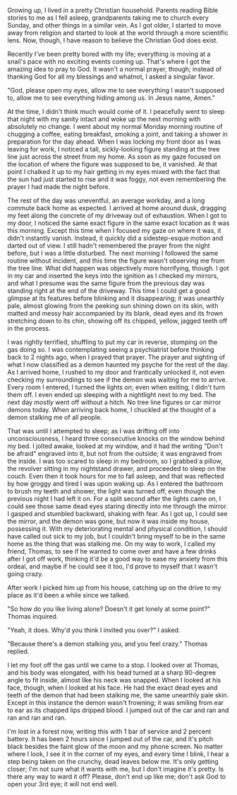 Growing up, I lived in a pretty Christian household. Parents reading Bible stories to me as I fell asleep, grandparents taking me to church every Sunday, and other things in a similar vein. As I got older, I started to move away from religion and started to look at the world through a more scientific lens. Now, though, I have reason to believe the Christian God does exist.

Recently I've been pretty bored with my life; everything is moving at a snail's pace with no exciting events coming up. That's where I got the amazing idea to pray to God. It wasn't a normal prayer, though; instead of thanking God for all my blessings and whatnot, I asked a singular favor.

"God, please open my eyes, allow me to see everything I wasn't supposed to, allow me to see everything hiding among us. In Jesus name, Amen."

At the time, I didn't think much would come of it. I peacefully went to sleep that night with my sanity intact and woke up the next morning with absolutely no change. I went about my normal Monday morning routine of chugging a coffee, eating breakfast, smoking a joint, and taking a shower in preparation for the day ahead. When I was locking my front door as I was leaving for work, I noticed a tall, sickly-looking figure standing at the tree line just across the street from my home. As soon as my gaze focused on the location of where the figure was supposed to be, it vanished. At that point I chalked it up to my hair getting in my eyes mixed with the fact that the sun had just started to rise and it was foggy, not even remembering the prayer I had made the night before.

The rest of the day was uneventful, an average workday, and a long commute back home as expected. I arrived at home around dusk, dragging my feet along the concrete of my driveway out of exhaustion. When I got to my door, I noticed the same exact figure in the same exact location as it was this morning. Except this time when I focused my gaze on where it was, it didn't instantly vanish. Instead, it quickly did a sidestep-esque motion and darted out of view. I still hadn't remembered the prayer from the night before, but I was a little disturbed. The next morning I followed the same routine without incident, and this time the figure wasn't observing me from the tree line. What did happen was objectively more horrifying, though. I got in my car and inserted the keys into the ignition as I checked my mirrors, and what I presume was the same figure from the previous day was standing right at the end of the driveway. This time I could get a good glimpse at its features before blinking and it disappearing; it was unearthly pale, almost glowing from the peeking sun shining down on its skin, with matted and messy hair accompanied by its blank, dead eyes and its frown stretching down to its chin, showing off its chipped, yellow, jagged teeth off in the process.

I was rightly terrified, shuffling to put my car in reverse, stomping on the gas doing so. I was contemplating seeing a psychiatrist before thinking back to 2 nights ago, when I prayed that prayer. The prayer and sighting of what I now classified as a demon haunted my psyche for the rest of the day. As I arrived home, I rushed to my door and frantically unlocked it, not even checking my surroundings to see if the demon was waiting for me to arrive. Every room I entered, I turned the lights on; even when exiting, I didn't turn them off. I even ended up sleeping with a nightlight next to my bed. The next day *mostly* went off without a hitch. No tree line figures or car mirror demons today. When arriving back home, I chuckled at the thought of a demon stalking me of all people.

That was until I attempted to sleep; as I was drifting off into unconsciousness, I heard three consecutive knocks on the window behind my bed. I jolted awake, looked at my window, and it had the writing "Don't be afraid" engraved into it, but not from the outside; it was engraved from the inside. I was too scared to sleep in my bedroom, so I grabbed a pillow, the revolver sitting in my nightstand drawer, and proceeded to sleep on the couch. Even then it took hours for me to fall asleep, and that was reflected by how groggy and tired I was upon waking up. As I entered the bathroom to brush my teeth and shower, the light was turned off, even though the previous night I had left it on. For a split second after the lights came on, I could see those same dead eyes staring directly into me through the mirror. I gasped and stumbled backward, shaking with fear. As I got up, I could see the mirror, and the demon was gone, but now it was inside my house, possessing it. With my deteriorating mental and physical condition, I should have called out sick to my job, but I couldn't bring myself to be in the same home as the thing that was stalking me. On my way to work, I called my friend, Thomas, to see if he wanted to come over and have a few drinks after I got off work, thinking it'd be a good way to ease my anxiety from this ordeal, and maybe if he could see it too, I'd prove to myself that I wasn't going crazy.

After work I picked him up from his house, catching up on the drive to my place as it'd been a while since we talked.

"So how do you like living alone? Doesn't it get lonely at some point?" Thomas inquired.

"Yeah, it does. Why'd you think I invited you over?" I asked.

"Because there's a demon stalking you, and you feel crazy." Thomas replied.

I let my foot off the gas until we came to a stop. I looked over at Thomas, and his body was elongated, with his head turned at a sharp 90-degree angle to fit inside, almost like his neck was snapped. When I looked at his face, though, when I looked at his face. He had the exact dead eyes and teeth of the demon that had been stalking me, the same unearthly pale skin. Except in this instance the demon wasn't frowning; it was smiling from ear to ear as its chapped lips dripped blood. I jumped out of the car and ran and ran and ran and ran.

I'm lost in a forest now, writing this with 1 bar of service and 2 percent battery. It has been 2 hours since I jumped out of the car, and it's pitch black besides the faint glow of the moon and my phone screen. No matter where I look, I see it in the corner of my eyes, and every time I blink, I hear a step being taken on the crunchy, dead leaves below me. It's only getting closer; I'm not sure what it wants with me, but I don't imagine it's pretty. Is there any way to ward it off?  Please, don't end up like me; don't ask God to open your 3rd eye; it will not end well.